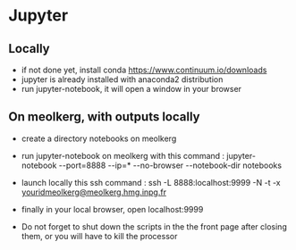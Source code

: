 # Jupyter

## Locally
* if not done yet, install conda https://www.continuum.io/downloads
* jupyter is already installed with anaconda2 distribution
* run jupyter-notebook, it will open a window in your browser

## On meolkerg, with outputs locally
* create a directory notebooks on meolkerg
* run jupyter-notebook on meolkerg with this command : jupyter-notebook --port=8888 --ip=* --no-browser --notebook-dir notebooks
* launch locally this ssh command : ssh -L 8888:localhost:9999 -N -t -x youridmeolkerg@meolkerg.hmg.inpg.fr
* finally in your local browser, open localhost:9999 


* Do not forget to shut down the scripts in the the front page after closing them, or you will have to kill the processor
